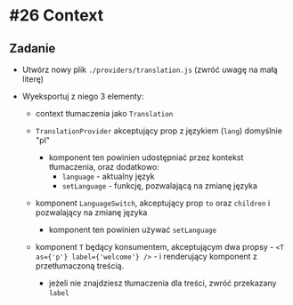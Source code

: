 # #26 Context

## Zadanie

- Utwórz nowy plik `./providers/translation.js` (zwróć uwagę na małą literę)
- Wyeksportuj z niego 3 elementy:

  - context tłumaczenia jako `Translation`
  - `TranslationProvider` akceptujący prop z językiem (`lang`) domyślnie "pl"

    - komponent ten powinien udostępniać przez kontekst tłumaczenia, oraz dodatkowo:
      - `language` - aktualny język
      - `setLanguage` - funkcję, pozwalającą na zmianę języka

  - komponent `LanguageSwitch`, akceptujący prop `to` oraz `children` i pozwalający na zmianę języka

    - komponent ten powinien używać `setLanguage`

  - komponent `T` będący konsumentem, akceptującym dwa propsy - `<T as={'p'} label={'welcome'} />` - i renderujący komponent z przetłumaczoną treścią.
    - jeżeli nie znajdziesz tłumaczenia dla treści, zwróć przekazany `label`
